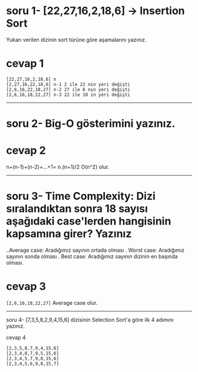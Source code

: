 # soru 1- [22,27,16,2,18,6] -> Insertion Sort # 

Yukarı verilen dizinin sort türüne göre aşamalarını yazınız.

# cevap 1 # 
```
[22,27,16,2,18,6] n 
[2,27,16,22,18,6] n-1 2 ile 22 nin yeri değişti
[2,6,16,22,18,27] n-2 27 ile 6 nın yeri değişti
[2,6,16,18,22,27] n-3 22 ile 18 in yeri değişti

``` 

---

# soru 2- Big-O gösterimini yazınız. # 
# cevap 2 # 

n+(n-1)+(n-2)+...+1= n.(n+1)/2  O(n^2) olur.

---

# soru 3- Time Complexity: Dizi sıralandıktan sonra 18 sayısı aşağıdaki case'lerden hangisinin kapsamına girer? Yazınız # 

..Average case: Aradığımız sayının ortada olması
. Worst case: Aradığımız sayının sonda olması
. Best case: Aradığımız sayının dizinin en başında olması.

#  cevap 3 # 
` [2,6,16,18,22,27] ` 
Average case olur.

---
soru 4- [7,3,5,8,2,9,4,15,6] dizisinin Selection Sort'a göre ilk 4 adımını yazınız.


cevap 4 

```  
[2,3,5,8,7,9,4,15,6]
[2,3,4,8,7,9,5,15,6]
[2,3,4,5,7,9,8,15,6]
[2,3,4,5,6,9,8,15,7]
``` 
